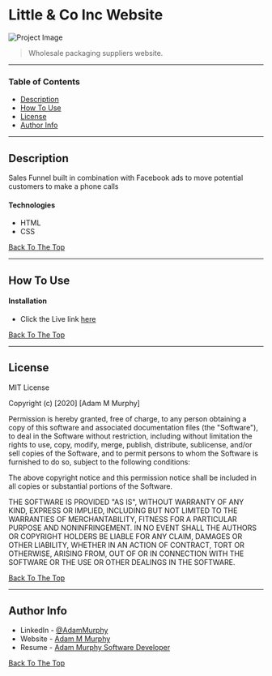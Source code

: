# Little & Co Inc Website

![Project Image](https://i0.wp.com/littlecopackaging.com/wp-content/uploads/2019/11/Little-Co-Building-1200px.jpg?w=1200&ssl=1)

> Wholesale packaging suppliers website.

---

### Table of Contents

- [Description](#description)
- [How To Use](#how-to-use)
- [License](#license)
- [Author Info](#author-info)

---

## Description

Sales Funnel built in combination with Facebook ads to move potential customers to make a phone calls

#### Technologies

- HTML
- CSS

[Back To The Top](#little-&-co-inc-website)

---

## How To Use

#### Installation

- Click the Live link [here](https://adamm285.github.io/Littleandcomain/)

[Back To The Top](#little-&-co-inc-website)

---

## License

MIT License

Copyright (c) [2020] [Adam M Murphy]

Permission is hereby granted, free of charge, to any person obtaining a copy
of this software and associated documentation files (the "Software"), to deal
in the Software without restriction, including without limitation the rights
to use, copy, modify, merge, publish, distribute, sublicense, and/or sell
copies of the Software, and to permit persons to whom the Software is
furnished to do so, subject to the following conditions:

The above copyright notice and this permission notice shall be included in all
copies or substantial portions of the Software.

THE SOFTWARE IS PROVIDED "AS IS", WITHOUT WARRANTY OF ANY KIND, EXPRESS OR
IMPLIED, INCLUDING BUT NOT LIMITED TO THE WARRANTIES OF MERCHANTABILITY,
FITNESS FOR A PARTICULAR PURPOSE AND NONINFRINGEMENT. IN NO EVENT SHALL THE
AUTHORS OR COPYRIGHT HOLDERS BE LIABLE FOR ANY CLAIM, DAMAGES OR OTHER
LIABILITY, WHETHER IN AN ACTION OF CONTRACT, TORT OR OTHERWISE, ARISING FROM,
OUT OF OR IN CONNECTION WITH THE SOFTWARE OR THE USE OR OTHER DEALINGS IN THE
SOFTWARE.

[Back To The Top](#little-&-co-inc-website)

---

## Author Info

- LinkedIn - [@AdamMurphy](https://Linkedin.com/in/Adam-Murphy-73690bbb/)
- Website - [Adam M Murphy](https://adamm285.github.io/AdamMurphy'sPortfolio/)
- Resume - [Adam Murphy Software Developer](https://docs.google.com/document/d/1GLxDLwlrQkmdugH2Xl9MsOv5Rz6rmzqqSrbzfTZ-R3E/edit?usp=sharing)

[Back To The Top](#little-&-co-inc-website)
